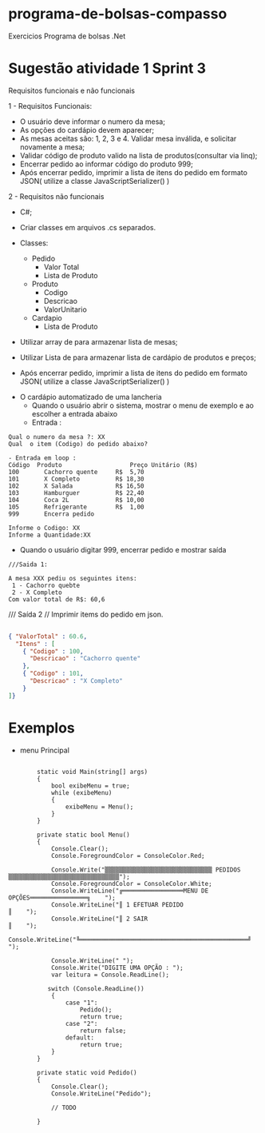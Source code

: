 # programa-de-bolsas-compasso
Exercicios Programa de bolsas .Net

 # Sugestão atividade 1 Sprint 3

Requisitos funcionais e não funcionais

1 - Requisitos Funcionais:

 * O usuário deve informar o numero da mesa;
 * As opções do cardápio devem aparecer;
 * As mesas aceitas são: 1, 2, 3 e 4. Validar mesa inválida, e solicitar novamente a mesa;
 * Validar código de produto valido na lista de produtos(consultar via linq);
 * Encerrar pedido ao informar código do produto 999;
 * Após encerrar pedido, imprimir a lista de itens do pedido em formato JSON( utilize a classe JavaScriptSerializer() )

2 - Requisitos não funcionais

  * C#;
  * Criar classes em arquivos .cs separados.
  * Classes:
    - Pedido
      - Valor Total
      - Lista de Produto
    - Produto
      - Codigo
      - Descricao
      - ValorUnitario      
    - Cardapio
      - Lista de Produto

  * Utilizar array de para armazenar lista de mesas;
  * Utilizar Lista de para armazenar lista de cardápio de produtos e preços;
  * Após encerrar pedido, imprimir a lista de itens do pedido em formato JSON( utilize a classe JavaScriptSerializer() )


- O cardápio automatizado de uma lancheria
  - Quando o usuário abrir o sistema, mostrar o menu de exemplo e ao escolher a entrada abaixo
  - Entrada :

```
Qual o numero da mesa ?: XX
Qual  o item (Codigo) do pedido abaixo? 

- Entrada em loop :
Código  Produto                   Preço Unitário (R$)
100       Cachorro quente     R$  5,70
101       X Completo          R$ 18,30
102       X Salada            R$ 16,50
103       Hamburguer          R$ 22,40
104       Coca 2L             R$ 10,00
105       Refrigerante        R$  1,00
999       Encerra pedido

Informe o Codigo: XX
Informe a Quantidade:XX

```
- Quando o usuário digitar 999, encerrar pedido e mostrar saída

```
///Saida 1:

A mesa XXX pediu os seguintes itens:
 1 - Cachorro quebte
 2 - X Completo
Com valor total de R$: 60,6

```
/// Saída 2
// Imprimir items do pedido em json. 

```json
          
{ "ValorTotal" : 60.6,
  "Itens" : [
    { "Codigo" : 100,
      "Descricao" : "Cachorro quente"
    },
    { "Codigo" : 101,
      "Descricao" : "X Completo"
    }    
]}

```
# Exemplos

- menu Principal

```
   
        static void Main(string[] args)
        {
            bool exibeMenu = true;
            while (exibeMenu)
            {
                exibeMenu = Menu();
            }
        }

        private static bool Menu()
        {
            Console.Clear();
            Console.ForegroundColor = ConsoleColor.Red;

            Console.Write("▒▒▒▒▒▒▒▒▒▒▒▒▒▒▒▒▒▒▒▒▒▒▒▒▒▒▒▒▒▒ PEDIDOS ▒▒▒▒▒▒▒▒▒▒▒▒▒▒▒▒▒▒▒▒▒▒▒▒▒▒▒▒▒▒▒");
            Console.ForegroundColor = ConsoleColor.White;
            Console.WriteLine("╔═════════════════MENU DE OPÇÕES════════════════╗    ");
            Console.WriteLine("║ 1 EFETUAR PEDIDO                              ║    ");
            Console.WriteLine("║ 2 SAIR                                        ║    ");
            Console.WriteLine("╚═══════════════════════════════════════════════╝    ");

            Console.WriteLine(" ");
            Console.Write("DIGITE UMA OPÇÃO : ");
            var leitura = Console.ReadLine();

           switch (Console.ReadLine())
            {
                case "1":
                    Pedido();
                    return true;
                case "2":
                    return false;
                default:
                    return true;
            }
        }

        private static void Pedido()
        {
            Console.Clear();
            Console.WriteLine("Pedido");

            // TODO
 
        }        

```